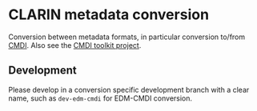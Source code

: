 # CLARIN metadata conversion
Conversion between metadata formats, in particular conversion to/from [CMDI](https://www.clarin.eu/cmdi).
Also see the [CMDI toolkit project](https://github.com/clarin-eric/cmdi-toolkit).

## Development
Please develop in a conversion specific development branch with a clear name,
such as `dev-edm-cmdi` for EDM-CMDI conversion.

